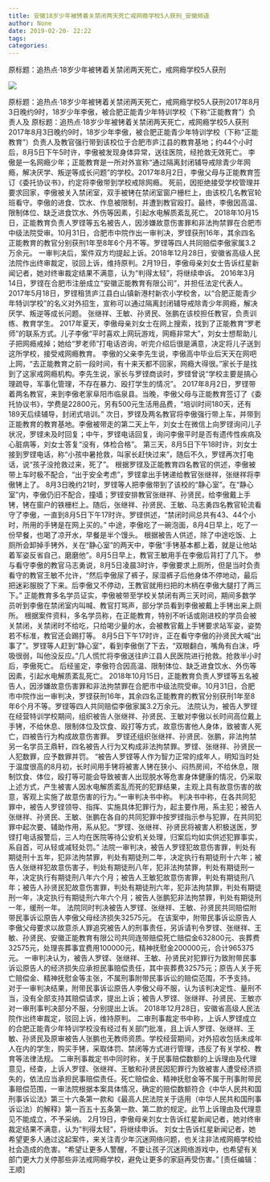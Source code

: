 ```yaml
---
title: 安徽18岁少年被铐着关禁闭两天死亡戒网瘾学校5人获刑_安徽频道
author: None
date: 2019-02-20- 22:22
tags: 
categories: 
---
```

原标题：追热点·18岁少年被铐着关禁闭两天死亡，戒网瘾学校5人获刑
<!-- more -->
                
<img align="center" border="0" src="http://p2.ifengimg.com/a/2016/0810/204c433878d5cf9size1_w16_h16.png" />
                
            
原标题：追热点·18岁少年被铐着关禁闭两天死亡，戒网瘾学校5人获刑2017年8月3日晚约9时，18岁少年李傲，被合肥正能青少年特训学校（下称“正能教育”）负责人及
原标题：追热点·18岁少年被铐着关禁闭两天死亡，戒网瘾学校5人获刑
2017年8月3日晚约9时，18岁少年李傲，被合肥正能青少年特训学校（下称“正能教育”）负责人及教官强行带到该校位于合肥市庐江县的教育基地；约44个小时后，8月5日下午5时许，李傲被发现身体异常，送往医院，经抢救无效死亡。
李傲是一名网瘾少年；正能教育是一所对外宣称“通过隔离封闭辅导戒除青少年网瘾，解决厌学、叛逆等成长问题”的学校。2017年8月2日，李傲父母与正能教育签订《委托协议书》，约定将李傲带到学校戒除网瘾。
死前，因拒绝接受学校管理并要求回家，李傲被关入禁闭室，双手被铐在禁闭室窗户栅栏上，由该校几名教官轮班看守。李傲的进食、饮水、作息被限制，并遭到教官殴打。最终，李傲因高温、限制体位、缺乏进食饮水、外伤等因素，引起水电解质紊乱死亡。
2018年10月15日，正能教育负责人罗铿等五名被告人，因涉嫌故意伤害罪和非法拘禁罪在合肥市中级法院受审。10月31日，合肥市中院作出一审判决，罗铿获刑16年，其余四名正能教育的教官分别获刑1年至8年6个月不等。罗铿等四人共同赔偿李傲家属3.2万余元。
一审判决后，案件双方均提起上诉。2018年12月28日，安徽省高级人民法院作出终审裁定，驳回上诉，维持原判。2月19日，李傲母亲刘女士告诉红星新闻记者，她对终审裁定结果不满意，认为“判得太轻”，将继续申诉。
2016年3月14日，罗铿在合肥市注册成立“安徽正能教育有限公司”，并担任法定代表人。2017年5月18日，罗铿租赁庐江县白山镇新港村新农小学校舍，以“合肥正能青少年特训学校”的名义对外招生，宣称可以通过隔离封闭辅导戒除青少年网瘾，解决厌学、叛逆等成长问题。
张继祥、王敏、孙贤民、张鹏在该校担任教官，负责训练、教育学生。
2017年夏天，李傲母亲刘女士在网上搜索，找到了正能教育“罗老师”的联系方式。儿子李傲“平时喜欢上网玩游戏，网瘾非常大”，刘女士想帮助儿子把网瘾戒掉；她给“罗老师”打电话咨询，听完介绍后很是满意，决定将儿子送到这所学校，接受戒网瘾教育。
李傲的父亲李先生说，李傲高中毕业后天天在网吧上网，“去正能教育之前一段时间，有十来天都不回家，网瘾大得很。”家长于是找到了这家戒网瘾机构。李先生说，家长与罗铿商谈时，罗铿曾说“学校主要是搞心理疏导，军事化管理，不存在暴力、殴打学生的情况”。
2017年8月2日，罗铿带着两名教官，来到李傲老家阜阳市临泉县。当晚，李傲父母与正能教育签订了《委托协议书》，学费是22800元，另有500元生活用品费，“培训时间180天，还有189天后续辅导，封闭式培训。”
次日，罗铿及两名教官将李傲强行带上车，并带到正能教育的教育基地。李傲被带走的第二天上午，刘女士在微信上向罗铿询问儿子状况，罗铿未及时回复；中午，罗铿电话回复，询问李傲平时是否有遗传性疾病及心脏病等，刘女士答复“没有，体检合格”。
第三天，8月5日下午18时许，刘女士接到罗铿电话，称“小孩中暑抢救，叫家长赶快过来”，随后不久，罗铿再次打电话，说“孩子没抢救过来，死了”。
根据罗铿及正能教育四名教官的供述，李傲被带上车时极不配合，“出于安全考虑”，罗铿拿出手铐递给教官张继祥，张继祥将李傲铐上了。
8月3日晚约21时，罗铿等人把李傲带到了该校的“静心室”。在“静心室”内，李傲仍旧不配合，撞墙；罗铿安排教官张继祥、孙贤民，给李傲戴上手铐，铐在窗户的铁栅栏上。随后，张继祥、孙贤民、王敏、马志勇四名教官轮流看守了李傲，一直到8月5日下午17时许。罗铿供述，“禁闭时间总共有43、44个小时，所用的手铐是在网上买的。”
中途，李傲吃了一碗泡面，8月4日早上，吃了一份早餐，也喝了凉开水，早餐是半个馒头。
根据被告人供述，除了中途吃饭、上厕所会卸掉手铐外，关在“静心室”的两天中，李傲“手铐基本都上着，就是让他站着军姿反省自己，磨磨他”。8月5日早上，教官王敏用手在李傲后背打了几下。
参与看守李傲的教官马志勇说，8月5日凌晨3时许，李傲要求上厕所，但是当时负责看守的教官王敏不允许，“然后李傲尿了裤子，尿湿裤子后他身体不停地动，最后把迷彩服脱了下来。后李傲又不停动，王教官就用扫把的木柄在李傲大腿打了两三下。”
正能教育多名学员证实，李傲被带至学校关禁闭有两三天时间，期间多数学员听到李傲在禁闭室内叫喊、教官打骂声，部分学员看到李傲被戴上手铐出来上厕所。
根据案件资料，多名学员称，在正能教育，特别不听话或刚进校的学员会被关禁闭，关禁闭时不给吃，只给喝少量的水，会被教官戴上手铐要求站军姿，姿势若不标准，教官还会踢打等。
8月5日下午17时许，正在看守李傲的孙贤民大喊“出事了”。罗铿等人赶到“静心室”，看到李傲倒了下去，“双眼翻白，嘴角有白沫，呼吸很弱，叫他没反应。”几人慌忙将李傲送往庐江县人民医院进行抢救。抢救半小时后，李傲死亡。
后经鉴定，李傲符合因高温、限制体位、缺乏进食饮水、外伤等因素，引起水电解质紊乱死亡。
2018年10月15日，正能教育负责人罗铿等五名被告人，因涉嫌故意伤害罪和非法拘禁罪在合肥市中级法院受审。10月31日，合肥市中院作出一审判决，罗铿获刑16年，其余四名正能教育的教官分别获刑1年至8年6个月不等。罗铿等四人共同赔偿李傲家属3.2万余元。
法院认为，被告人罗铿在经营特训学校期间，组织被告人张继祥、孙贤民、王敏对李傲以长时间高位戴上手铐，不给休息、限制体位及饮食、殴打等方式，故意伤害他人身体，致被害人死亡，四被告行为构成故意伤害罪。
罗铿还组织张继祥、孙贤民、张鹏，非法拘禁另一名学员王鼎轩，四名被告人行为又构成非法拘禁罪。罗铿、张继祥、孙贤民一人犯数罪，应予数罪并罚。
“被告人罗铿等人作为智力正常的成年人，明知当时处于温度很高的8月初，长时间用手铐将被害人铐在狭小、闷热房间，不给休息，限制饮食、体位，殴打等可能会导致被害人出现脱水等危害身体健康的情况，仍采取上述方式，产生被害人因水电解质紊乱而死的犯罪结果，主观上具有故意伤害的故意，客观上实施了故意伤害的行为。”一审判决书中称。
判决书中称，在各共同犯罪中，被告人罗铿领导、指挥、实施具体犯罪行为，起主要作用，系主犯；被告人张继祥、孙贤民、王敏、张鹏在各自的共同犯罪中按罗铿指示参与犯罪，在共同犯罪中起次要、辅助作用，系从犯。“罗铿、张继祥、孙贤民将被害人积极送医，罗铿打电话报警后，三人均在医院等待公安机关处理，归案后均如实供述犯罪事实，系自首，可从轻或减轻处罚。”
法院一审判决，被告人罗铿犯故意伤害罪，判处有期徒刑十五年，犯非法拘禁罪，判处有期徒刑二年，决定执行有期徒刑十六年；被告人张继祥犯故意伤害子，判处有期徒刑八年，犯非法拘禁罪，判处有期徒刑一年，决定执行有期徒刑八年六个月；被告人王敏犯故意伤害罪，判处有期徒刑八年；被告人孙贤民犯故意伤害罪，判处有期徒刑六年，犯非法拘禁罪，判处有期徒刑一年，决定执行有期徒刑六年六个月；被告人张鹏犯非法拘禁罪，判处有期徒刑一年，缓刑一年。
法院同时判决被告人罗铿、张继祥、王敏、孙贤民共同赔偿附带民事诉讼原告人李傲父母经济损失32575元。
在该案中，附带民事诉讼原告人李傲父母要求以故意杀人罪追究被告人的刑事责任，另诉请判令罗铿、张继祥、王敏、孙贤民、安徽正能教育有限公司共同连带赔偿死亡赔偿金632800元、丧葬费32575元，处理丧葬事宜费用100000元，精神抚慰金200000元，合计965375元。
一审判决认为，被告人罗铿、张继祥、王敏、孙贤民对犯罪行为致附带民事诉讼原告人的经济损失应承担民事赔偿责任，其中丧葬费32575元；原告人关于死亡赔偿金、精神抚慰金等主张，不属刑事附带民事诉讼的赔偿范围，不予支持。
对于一审判决结果，附带民事诉讼原告人李傲父母不服，认为该判决定性、量刑不当，没有全部支持其赔偿请求，提出上诉；被告人罗铿、张继祥、孙贤民、王敏亦对一审刑事判决部分不服，分别提出上诉。
2018年12月28日，安徽省高级人民法院作出终审裁定，驳回上诉，维持原判。
二审刑事裁定书中称，上诉人罗铿成立的合肥正能青少年特训学校没有经过有关部门批准，且上诉人罗铿、张继祥、王敏、孙贤民及原审被告人张鹏也无教师资质。学校经营期间，对外招收包括未成年人在内的学生，购买手铐，采取体罚、禁闭等方式进行管理，违反了有关学校、教育等法律法规。
二审刑事裁定书中同时称，关于民事赔偿数额的上诉理由及代理意见，经查，上诉人罗铿、张继祥、王敏和孙贤民因犯罪行为致被害人遭受经济损失的，依法应当承担民事赔偿责任。死亡赔偿金、精神抚慰金等不属于刑事附带民事赔偿范围，一审法院根据本案具体情况，确定的赔偿数额符合《中华人民共和国刑事诉讼法》第三十六条第一款和《最高人民法院关于适用（中华人民共和国刑事诉讼法）的解释》第一百五十五条第一款、第二款的规定。此节上诉理由及代理意见不能成立，不予采纳。
2月19日，李傲母亲刘女士告诉红星新闻记者，她对终审裁定结果不满意，认为“判得太轻”，将继续申诉。
刘女士告诉红星新闻记者，她希望更多人通过这起案件，来关注青少年沉迷网络问题，也关注非法戒网瘾学校给社会造成的危害。“希望让更多人警醒，不要让孩子沉迷网络游戏中，也希望有关部门更大力关停那些非法戒网瘾学校，避免让更多的家庭再受伤害。”
[责任编辑：王顺]
            
